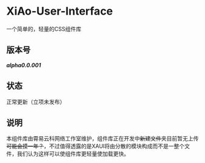 # XiAo-User-Interface
一个简单的，轻量的CSS组件库
## 版本号
***alpha0.0.001***
## 状态
正常更新（立项未发布）
## 说明
本组件库由霄易云科网络工作室维护，组件库正在开发中~~新建文件夹~~目前暂无上传~~可能会摸一年？~~，不过值得透露的是XAUI将由分散的模块构成而不是一整个文件，我们认为这样可以使组件库更轻量使加载更快。
